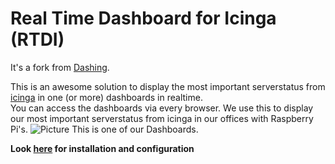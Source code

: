 # Real Time Dashboard for Icinga (RTDI)

It's a fork from [Dashing](http://github.com/Shopify/dashing).  


This is an awesome solution to display the most important serverstatus from [icinga](http://icinga.org) in one (or more) dashboards in realtime.  
You can access the dashboards via every browser.
We use this to display our most important serverstatus from icinga in our offices with Raspberry Pi's.
![Picture](http://blog.kroegerj.de/content/images/2014/11/Dashing.png)
This is one of our Dashboards.


**Look [here](https://github.com/Wav3/rtdi/wiki) for installation and configuration**
